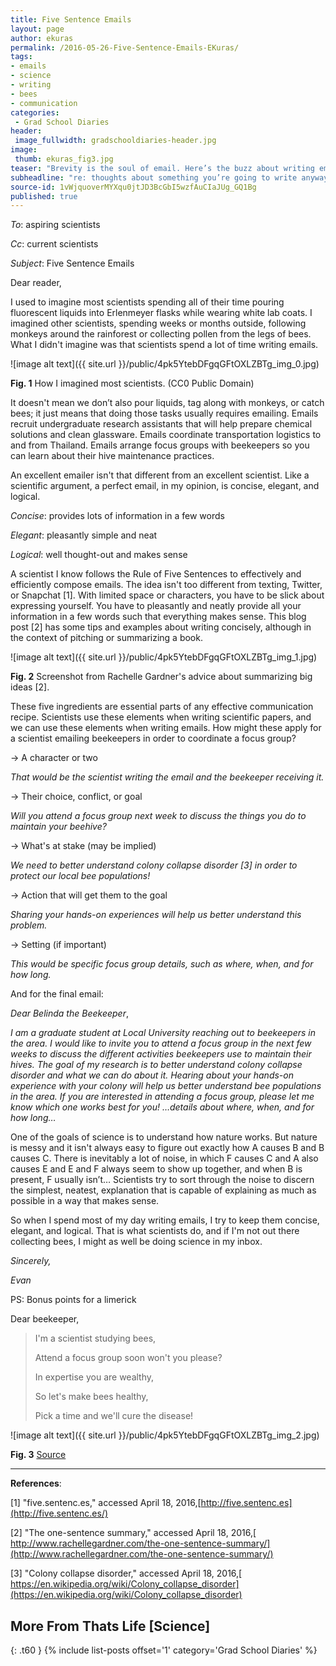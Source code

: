 ```yaml
---
title: Five Sentence Emails
layout: page
author: ekuras
permalink: /2016-05-26-Five-Sentence-Emails-EKuras/
tags:
- emails
- science
- writing
- bees
- communication
categories:
 - Grad School Diaries
header:
 image_fullwidth: gradschooldiaries-header.jpg
image:
 thumb: ekuras_fig3.jpg
teaser: "Brevity is the soul of email. Here’s the buzz about writing emails that are concise, elegant, and logical "
subheadline: "re: thoughts about something you’re going to write anyway…"
source-id: 1vWjquoverMYXqu0jtJD3BcGbI5wzfAuCIaJUg_GQ1Bg
published: true
---
```

*To*: aspiring scientists

*Cc*: current scientists

*Subject*: Five Sentence Emails

 

Dear reader,

 

I used to imagine most scientists spending all of their time pouring fluorescent liquids into Erlenmeyer flasks while wearing white lab coats. I imagined other scientists, spending weeks or months outside, following monkeys around the rainforest or collecting pollen from the legs of bees. What I didn't imagine was that scientists spend a lot of time writing emails.

 

![image alt text]({{ site.url }}/public/4pk5YtebDFgqGFtOXLZBTg_img_0.jpg)

**Fig. 1** How I imagined most scientists. (CC0 Public Domain)

 

It doesn't mean we don’t also pour liquids, tag along with monkeys, or catch bees; it just means that doing those tasks usually requires emailing. Emails recruit undergraduate research assistants that will help prepare chemical solutions and clean glassware. Emails coordinate transportation logistics to and from Thailand. Emails arrange focus groups with beekeepers so you can learn about their hive maintenance practices.

 

An excellent emailer isn't that different from an excellent scientist. Like a scientific argument, a perfect email, in my opinion, is concise, elegant, and logical.

 

*Concise*: provides lots of information in a few words

*Elegant*: pleasantly simple and neat

*Logical*: well thought-out and makes sense

 

A scientist I know follows the Rule of Five Sentences to effectively and efficiently compose emails. The idea isn't too different from texting, Twitter, or Snapchat [1]. With limited space or characters, you have to be slick about expressing yourself. You have to pleasantly and neatly provide all your information in a few words such that everything makes sense. This blog post [2] has some tips and examples about writing concisely, although in the context of pitching or summarizing a book.

 

![image alt text]({{ site.url }}/public/4pk5YtebDFgqGFtOXLZBTg_img_1.jpg)

**Fig. 2** Screenshot from Rachelle Gardner's advice about summarizing big ideas [2].

 

These five ingredients are essential parts of any effective communication recipe. Scientists use these elements when writing scientific papers, and we can use these elements when writing emails. How might these apply for a scientist emailing beekeepers in order to coordinate a focus group?

 

→ A character or two

*That would be the scientist writing the email and the beekeeper receiving it.*

→ Their choice, conflict, or goal

*Will you attend a focus group next week to discuss the things you do to maintain your beehive?*

→ What's at stake (may be implied)

*We need to better understand colony collapse disorder [3] in order to protect our local bee populations!*

→ Action that will get them to the goal

*Sharing your hands-on experiences will help us better understand this problem.*

→ Setting (if important)

*This would be specific focus group details, such as where, when, and for how long.*

 

And for the final email:

 

*Dear Belinda the Beekeeper*,

*I am a graduate student at Local University reaching out to beekeepers in the area. I would like to invite you to attend a focus group in the next few weeks to discuss the different activities beekeepers use to maintain their hives. The goal of my research is to better understand colony collapse disorder and what we can do about it. Hearing about your hands-on experience with your colony will help us better understand bee populations in the area. If you are interested in attending a focus group, please let me know which one works best for you! …details about where, when, and for how long…*

 

One of the goals of science is to understand how nature works. But nature is messy and it isn't always easy to figure out exactly how A causes B and B causes C. There is inevitably a lot of noise, in which F causes C and A also causes E and E and F always seem to show up together, and when B is present, F usually isn’t… Scientists try to sort through the noise to discern the simplest, neatest, explanation that is capable of explaining as much as possible in a way that makes sense.

 

So when I spend most of my day writing emails, I try to keep them concise, elegant, and logical. That is what scientists do, and if I'm not out there collecting bees, I might as well be doing science in my inbox.

 

*Sincerely,*

 

*Evan*

 

PS: Bonus points for a limerick

 

Dear beekeeper,

> I'm a scientist studying bees,
>
> Attend a focus group soon won't you please?
>
> In expertise you are wealthy,
>
> So let's make bees healthy,
>
> Pick a time and we'll cure the disease!

 

![image alt text]({{ site.url }}/public/4pk5YtebDFgqGFtOXLZBTg_img_2.jpg)

**Fig. 3** [Source](http://www.doitfrugal.com/2014/01/)

** **

**References**:  	

[1] "five.sentenc.es," accessed April 18, 2016,[http://five.sentenc.es](http://five.sentenc.es/)

[2] "The one-sentence summary," accessed April 18, 2016,[ http://www.rachellegardner.com/the-one-sentence-summary/](http://www.rachellegardner.com/the-one-sentence-summary/)

[3] "Colony collapse disorder," accessed April 18, 2016,[ https://en.wikipedia.org/wiki/Colony_collapse_disorder](https://en.wikipedia.org/wiki/Colony_collapse_disorder)

## More From Thats Life [Science]
{: .t60 }
{% include list-posts offset='1' category='Grad School Diaries' %}
